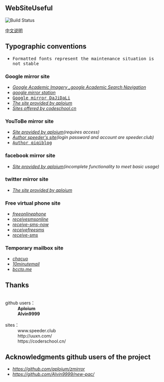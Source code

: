 WebSiteUseful
---
![Build Status](https://travis-ci.org/shadowsocks/libQtShadowsocks.svg?branch=master)    

[中文说明](https://github.com/loremwalker/WebSiteUseful/wiki/WebSiteUseful)
## Typographic conventions
 * <samp>Formatted fonts represent the maintenance situation is not stable</samp>

### Google mirror site 

 * <i>[Google Academic Imagery _google Academic Search Navigation](http://ac.scmor.com/)</i>
 * <i>[google mirror station](https://google.jiongjun.cc/)</i>
 * <samp>[Google mirror DaJiDaLi](https://guge.db233.ml/)</samp>
 * <i>[The site provided by aploium](https://g.zmirrordemo.com)</i>
 * <i>[Sites offered by codeschool.cn](https://www.gotype.tk/)</i>
 
### YouToBe mirror site

* <i>[Site provided by aploium](https://ytb-pc.zmirrordemo.com/)(requires access)</i>
* <i>[Author speeder's site](https://youtube.speeder.cf/)(login password and account are speeder.club)</i>
* <samp>[Author qiqiblog](http://wall.qiqiblog.cn/)</samp>
### facebook mirror site

* <i>[Site provided by aploium](https://fb.zmirrordemo.com)(incomplete functionality to meet basic usage)</i>
### twitter mirror site

* <i>[The site provided by aploium](https://t-pc.zmirrordemo.com/)</i>

### Free virtual phone site

* <i>[freeonlinephone](https://www.freeonlinephone.org/)</i>
* <i>[receivesmsonline](https://www.receivesmsonline.net/)</i>
* <i>[receive-sms-now](http://receive-sms-now.com/)</i>
* <i>[receivefreesms](http://receivefreesms.com)</i>
* <i>[receive-sms](http://www.receive-sms.com)</i>
### Temporary mailbox site

* <i>[chacuo](http://24mail.chacuo.net/)</i>
* <i>[10minutemail](https://10minutemail.org/)</i>
* <i>[bccto.me](http://www.bccto.me)</i>
## Thanks
<dl>
  <dt>github users：</dt>
  <dd><b>Aploium</b></dd>
  <dd><b>Alvin9999</b></dd>
  <dt>sites：</dt>
  <dd>www.speeder.club</dd>
  <dd>http://uuxn.com/</dd>
  <dd>https://coderschool.cn/</dd>
</dl>  

## Acknowledgments github users of the project
* <i>https://github.com/aploium/zmirror</i>
* <i>https://github.com/Alvin9999/new-pac/</i>
